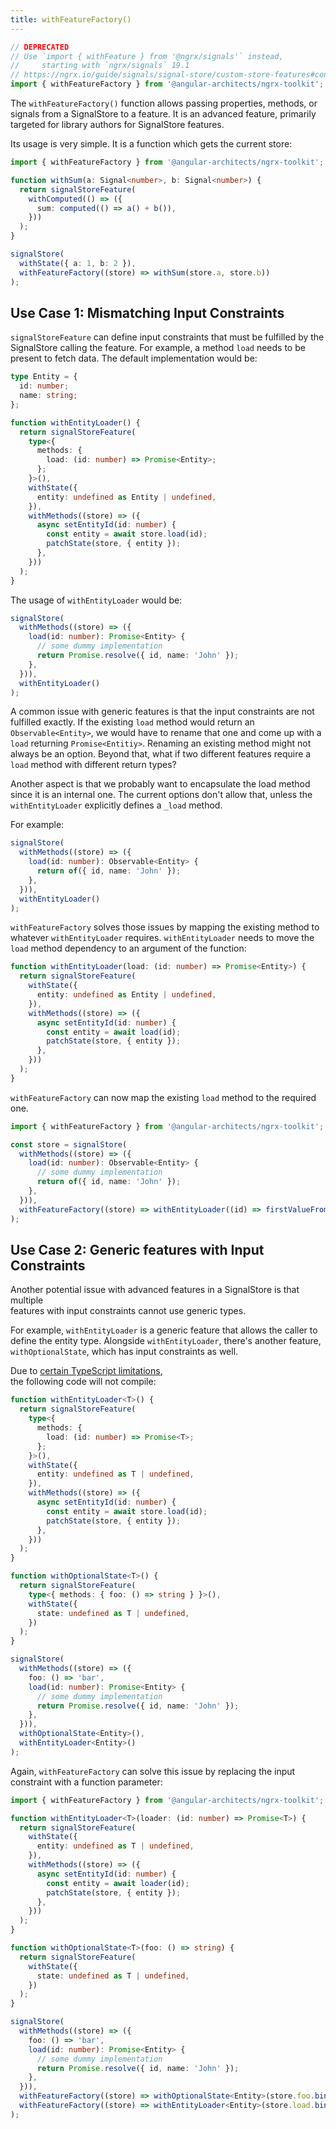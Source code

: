 ```yaml
---
title: withFeatureFactory()
---
```


```typescript
// DEPRECATED
// Use `import { withFeature } from '@ngrx/signals'` instead,
//     starting with `ngrx/signals` 19.1
// https://ngrx.io/guide/signals/signal-store/custom-store-features#connecting-a-custom-feature-with-the-store
import { withFeatureFactory } from '@angular-architects/ngrx-toolkit';
```

The `withFeatureFactory()` function allows passing properties, methods, or signals from a SignalStore to a feature. It is an advanced feature, primarily targeted for library authors for SignalStore features.

Its usage is very simple. It is a function which gets the current store:

```typescript
import { withFeatureFactory } from '@angular-architects/ngrx-toolkit';

function withSum(a: Signal<number>, b: Signal<number>) {
  return signalStoreFeature(
    withComputed(() => ({
      sum: computed(() => a() + b()),
    }))
  );
}

signalStore(
  withState({ a: 1, b: 2 }),
  withFeatureFactory((store) => withSum(store.a, store.b))
);
```

## Use Case 1: Mismatching Input Constraints

`signalStoreFeature` can define input constraints that must be fulfilled by the SignalStore calling the feature. For example, a method `load` needs to be present to fetch data. The default implementation would be:

```typescript
type Entity = {
  id: number;
  name: string;
};

function withEntityLoader() {
  return signalStoreFeature(
    type<{
      methods: {
        load: (id: number) => Promise<Entity>;
      };
    }>(),
    withState({
      entity: undefined as Entity | undefined,
    }),
    withMethods((store) => ({
      async setEntityId(id: number) {
        const entity = await store.load(id);
        patchState(store, { entity });
      },
    }))
  );
}
```

The usage of `withEntityLoader` would be:

```typescript
signalStore(
  withMethods((store) => ({
    load(id: number): Promise<Entity> {
      // some dummy implementation
      return Promise.resolve({ id, name: 'John' });
    },
  })),
  withEntityLoader()
);
```

A common issue with generic features is that the input constraints are not fulfilled exactly. If the existing `load` method would return an `Observable<Entity>`, we would have to rename that one and come up with a `load` returning `Promise<Entitiy>`. Renaming an existing method might not always be an option. Beyond that, what if two different features require a `load` method with different return types?

Another aspect is that we probably want to encapsulate the load method since it is an internal one. The current options don't allow that, unless the `withEntityLoader` explicitly defines a `_load` method.

For example:

```typescript
signalStore(
  withMethods((store) => ({
    load(id: number): Observable<Entity> {
      return of({ id, name: 'John' });
    },
  })),
  withEntityLoader()
);
```

`withFeatureFactory` solves those issues by mapping the existing method to whatever `withEntityLoader` requires. `withEntityLoader` needs to move the `load` method dependency to an argument of the function:

```typescript
function withEntityLoader(load: (id: number) => Promise<Entity>) {
  return signalStoreFeature(
    withState({
      entity: undefined as Entity | undefined,
    }),
    withMethods((store) => ({
      async setEntityId(id: number) {
        const entity = await load(id);
        patchState(store, { entity });
      },
    }))
  );
}
```

`withFeatureFactory` can now map the existing `load` method to the required one.

```typescript
import { withFeatureFactory } from '@angular-architects/ngrx-toolkit';

const store = signalStore(
  withMethods((store) => ({
    load(id: number): Observable<Entity> {
      // some dummy implementation
      return of({ id, name: 'John' });
    },
  })),
  withFeatureFactory((store) => withEntityLoader((id) => firstValueFrom(store.load(id))))
);
```

## Use Case 2: Generic features with Input Constraints

Another potential issue with advanced features in a SignalStore is that multiple  
features with input constraints cannot use generic types.

For example, `withEntityLoader` is a generic feature that allows the caller to  
define the entity type. Alongside `withEntityLoader`, there's another feature,  
`withOptionalState`, which has input constraints as well.

Due to [certain TypeScript limitations](https://ngrx.io/guide/signals/signal-store/custom-store-features#known-typescript-issues),  
the following code will not compile:

```typescript
function withEntityLoader<T>() {
  return signalStoreFeature(
    type<{
      methods: {
        load: (id: number) => Promise<T>;
      };
    }>(),
    withState({
      entity: undefined as T | undefined,
    }),
    withMethods((store) => ({
      async setEntityId(id: number) {
        const entity = await store.load(id);
        patchState(store, { entity });
      },
    }))
  );
}

function withOptionalState<T>() {
  return signalStoreFeature(
    type<{ methods: { foo: () => string } }>(),
    withState({
      state: undefined as T | undefined,
    })
  );
}

signalStore(
  withMethods((store) => ({
    foo: () => 'bar',
    load(id: number): Promise<Entity> {
      // some dummy implementation
      return Promise.resolve({ id, name: 'John' });
    },
  })),
  withOptionalState<Entity>(),
  withEntityLoader<Entity>()
);
```

Again, `withFeatureFactory` can solve this issue by replacing the input constraint with a function parameter:

```typescript
import { withFeatureFactory } from '@angular-architects/ngrx-toolkit';

function withEntityLoader<T>(loader: (id: number) => Promise<T>) {
  return signalStoreFeature(
    withState({
      entity: undefined as T | undefined,
    }),
    withMethods((store) => ({
      async setEntityId(id: number) {
        const entity = await loader(id);
        patchState(store, { entity });
      },
    }))
  );
}

function withOptionalState<T>(foo: () => string) {
  return signalStoreFeature(
    withState({
      state: undefined as T | undefined,
    })
  );
}

signalStore(
  withMethods((store) => ({
    foo: () => 'bar',
    load(id: number): Promise<Entity> {
      // some dummy implementation
      return Promise.resolve({ id, name: 'John' });
    },
  })),
  withFeatureFactory((store) => withOptionalState<Entity>(store.foo.bind(store))),
  withFeatureFactory((store) => withEntityLoader<Entity>(store.load.bind(store)))
);
```

